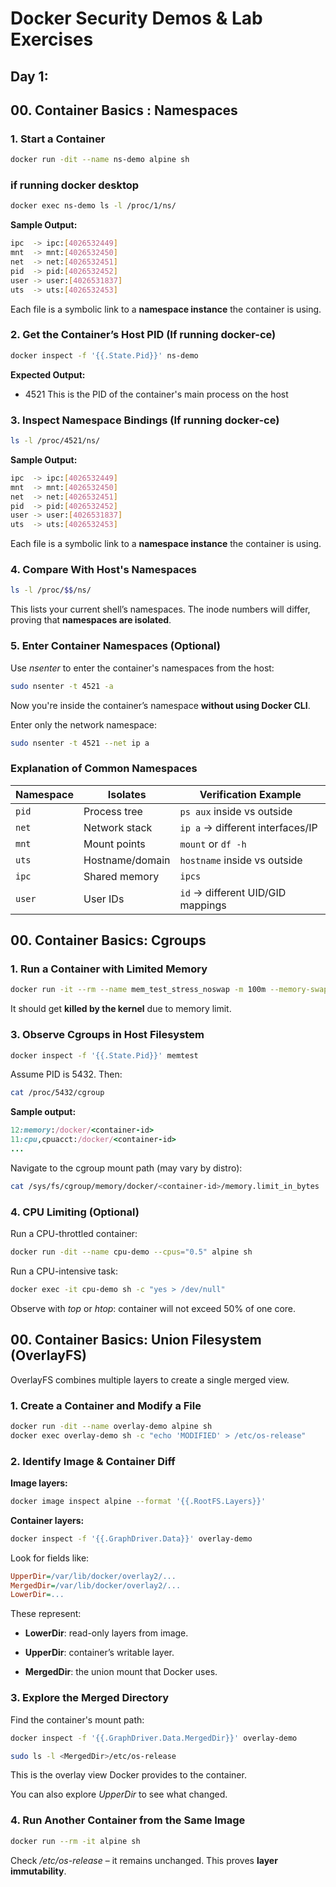 # Docker Security Demos & Lab Exercises

Day 1:
---

## 00. Container Basics : Namespaces

### 1. Start a Container

```bash
docker run -dit --name ns-demo alpine sh
```

### if running docker desktop

```bash
docker exec ns-demo ls -l /proc/1/ns/
```

**Sample Output:**  

```bash
ipc  -> ipc:[4026532449]  
mnt  -> mnt:[4026532450]  
net  -> net:[4026532451]  
pid  -> pid:[4026532452]  
user -> user:[4026531837]  
uts  -> uts:[4026532453]
```

Each file is a symbolic link to a **namespace instance** the container is using.

### 2. Get the Container’s Host PID (If running docker-ce)

```bash
docker inspect -f '{{.State.Pid}}' ns-demo
```

**Expected Output:**

- 4521
  This is the PID of the container's main process on the host

### 3. Inspect Namespace Bindings (If running docker-ce)

```bash
ls -l /proc/4521/ns/
```

**Sample Output:**  

```bash
ipc  -> ipc:[4026532449]  
mnt  -> mnt:[4026532450]  
net  -> net:[4026532451]  
pid  -> pid:[4026532452]  
user -> user:[4026531837]  
uts  -> uts:[4026532453]
```

Each file is a symbolic link to a **namespace instance** the container is using.

### 4. Compare With Host's Namespaces

```bash
ls -l /proc/$$/ns/
```

This lists your current shell’s namespaces. The inode numbers will differ, proving that **namespaces are isolated**.

### 5. Enter Container Namespaces (Optional)

Use *nsenter* to enter the container's namespaces from the host:

```bash
sudo nsenter -t 4521 -a
```

Now you're inside the container’s namespace **without using Docker CLI**.

Enter only the network namespace:

```bash
sudo nsenter -t 4521 --net ip a
```

### Explanation of Common Namespaces

| Namespace | Isolates        | Verification Example              |
| --------- | --------------- | --------------------------------- |
| `pid`     | Process tree    | `ps aux` inside vs outside        |
| `net`     | Network stack   | `ip a` → different interfaces/IP  |
| `mnt`     | Mount points    | `mount` or `df -h`                |
| `uts`     | Hostname/domain | `hostname` inside vs outside      |
| `ipc`     | Shared memory   | `ipcs`                            |
| `user`    | User IDs        | `id` → different UID/GID mappings |

## 00. Container Basics: Cgroups

### 1. Run a Container with Limited Memory

```bash
docker run -it --rm --name mem_test_stress_noswap -m 100m --memory-swap 100m ubuntu:latest bash -c "apt update && apt install -y stress-ng && stress-ng --vm 1 --vm-bytes 120M --vm-keep --timeout 120s"This container will have **100MB memory limit**.
```

It should get **killed by the kernel** due to memory limit.

### 3. Observe Cgroups in Host Filesystem

```bash
docker inspect -f '{{.State.Pid}}' memtest
```

Assume PID is 5432. Then:

```bash
cat /proc/5432/cgroup
```

**Sample output:**

```ruby
12:memory:/docker/<container-id>
11:cpu,cpuacct:/docker/<container-id>
...
```

Navigate to the cgroup mount path (may vary by distro):

```bash
cat /sys/fs/cgroup/memory/docker/<container-id>/memory.limit_in_bytes
```

### 4. CPU Limiting (Optional)

Run a CPU-throttled container:

```bash
docker run -dit --name cpu-demo --cpus="0.5" alpine sh
```

Run a CPU-intensive task:

```bash
docker exec -it cpu-demo sh -c "yes > /dev/null"
```

Observe with *top* or *htop*: container will not exceed 50% of one core.

## 00. Container Basics: Union Filesystem (OverlayFS)

OverlayFS combines multiple layers to create a single merged view.

### 1. Create a Container and Modify a File

```bash
docker run -dit --name overlay-demo alpine sh
docker exec overlay-demo sh -c "echo 'MODIFIED' > /etc/os-release"
```

### 2. Identify Image & Container Diff

**Image layers:**

```bash
docker image inspect alpine --format '{{.RootFS.Layers}}'
```

**Container layers:**

```bash
docker inspect -f '{{.GraphDriver.Data}}' overlay-demo
```

Look for fields like:

```ini
UpperDir=/var/lib/docker/overlay2/...
MergedDir=/var/lib/docker/overlay2/...
LowerDir=...
```

These represent:

- **LowerDir**: read-only layers from image.

- **UpperDir**: container’s writable layer.

- **MergedDir**: the union mount that Docker uses.

### 3. Explore the Merged Directory

Find the container's mount path:

```bash
docker inspect -f '{{.GraphDriver.Data.MergedDir}}' overlay-demo
```

```bash
sudo ls -l <MergedDir>/etc/os-release
```

This is the overlay view Docker provides to the container.

You can also explore *UpperDir* to see what changed.

### 4. Run Another Container from the Same Image

```bash
docker run --rm -it alpine sh
```

Check */etc/os-release* – it remains unchanged. This proves **layer immutability**.